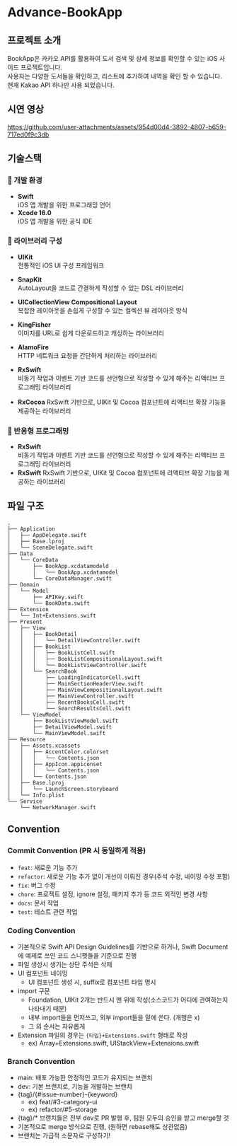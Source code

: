 # Advance-BookApp

## 프로젝트 소개

BookApp은 카카오 API를 활용하여 도서 검색 및 상세 정보를 확인할 수 있는 iOS 사이드 프로젝트입니다.  
사용자는 다양한 도서들을 확인하고, 리스트에 추가하여 내역을 확인 할 수 있습니다.  
현재 Kakao API 하나만 사용 되었습니다.

## 시연 영상
https://github.com/user-attachments/assets/954d00d4-3892-4807-b659-717ed0f9c3db

## 기술스택
### 📌 개발 환경
- **Swift**  
  iOS 앱 개발을 위한 프로그래밍 언어
- **Xcode 16.0**  
  iOS 앱 개발을 위한 공식 IDE

### 🎨 라이브러리 구성
- **UIKit**  
  전통적인 iOS UI 구성 프레임워크
  
- **SnapKit**  
  AutoLayout을 코드로 간결하게 작성할 수 있는 DSL 라이브러리
  
- **UICollectionView Compositional Layout**  
  복잡한 레이아웃을 손쉽게 구성할 수 있는 컬렉션 뷰 레이아웃 방식
  
- **KingFisher**  
  이미지를 URL로 쉽게 다운로드하고 캐싱하는 라이브러리
  
- **AlamoFire**  
   HTTP 네트워크 요청을 간단하게 처리하는 라이브러리
  
- **RxSwift**  
   비동기 작업과 이벤트 기반 코드를 선언형으로 작성할 수 있게 해주는 리액티브 프로그래밍 라이브러리
  
- **RxCocoa**
   RxSwift 기반으로, UIKit 및 Cocoa 컴포넌트에 리액티브 확장 기능을 제공하는 라이브러리


### 🔄 반응형 프로그래밍
- **RxSwift**  
   비동기 작업과 이벤트 기반 코드를 선언형으로 작성할 수 있게 해주는 리액티브 프로그래밍 라이브러리
- **RxSwift**
   RxSwift 기반으로, UIKit 및 Cocoa 컴포넌트에 리액티브 확장 기능을 제공하는 라이브러리

## 파일 구조
```
.
├── Application
│   ├── AppDelegate.swift
│   ├── Base.lproj
│   └── SceneDelegate.swift
├── Data
│   └── CoreData
│       ├── BookApp.xcdatamodeld
│       │   └── BookApp.xcdatamodel
│       └── CoreDataManager.swift
├── Domain
│   └── Model
│       ├── APIKey.swift
│       └── BookData.swift
├── Extension
│   └── Int+Extensions.swift
├── Present
│   ├── View
│   │   ├── BookDetail
│   │   │   └── DetailViewController.swift
│   │   ├── BookList
│   │   │   ├── BookListCell.swift
│   │   │   ├── BookListCompositionalLayout.swift
│   │   │   └── BookListViewController.swift
│   │   └── SearchBook
│   │       ├── LoadingIndicatorCell.swift
│   │       ├── MainSectionHeaderView.swift
│   │       ├── MainViewCompositionalLayout.swift
│   │       ├── MainViewController.swift
│   │       ├── RecentBooksCell.swift
│   │       └── SearchResultsCell.swift
│   └── ViewModel
│       ├── BookListViewModel.swift
│       ├── DetailViewModel.swift
│       └── MainViewModel.swift
├── Resource
│   ├── Assets.xcassets
│   │   ├── AccentColor.colorset
│   │   │   └── Contents.json
│   │   ├── AppIcon.appiconset
│   │   │   └── Contents.json
│   │   └── Contents.json
│   ├── Base.lproj
│   │   └── LaunchScreen.storyboard
│   └── Info.plist
└── Service
    └── NetworkManager.swift
```


## Convention 
### Commit Convention (PR 시 동일하게 적용)
- `feat`: 새로운 기능 추가
- `refactor`: 새로운 기능 추가 없이 개선이 이뤄진 경우(주석 수정, 네이밍 수정 포함)
- `fix`: 버그 수정
- `chore`: 프로젝트 설정, ignore 설정, 패키지 추가 등 코드 외적인 변경 사항
- `docs`: 문서 작업
- `test`: 테스트 관련 작업

###  Coding Convention
- 기본적으로 Swift API Design Guidelines를 기반으로 하거나, Swift Document에 예제로 쓰인 코드 스니펫들을 기준으로 진행
- 파일 생성시 생기는 상단 주석은 삭제
- UI 컴포넌트 네이밍
    - UI 컴포넌트 생성 시, suffix로 컴포넌트 타입 명시
- import 구문
    - Foundation, UIKit 2개는 반드시 맨 위에 작성(소스코드가 어디에 관여하는지 나타내기 때문)
    - 내부 import들을 먼저쓰고, 외부 import들을 밑에 쓴다. (개행은 x)
    - 그 외 순서는 자유롭게
- Extension 파일의 경우는 `{타입}+Extensions.swift` 형태로 작성
    -   ex) Array+Extensions.swift, UIStackView+Extensions.swift

### Branch Convention
- main: 배포 가능한 안정적인 코드가 유지되는 브랜치
- dev: 기본 브랜치로, 기능을 개발하는 브랜치
- {tag}/{#issue-number}-{keyword}
    - ex) feat/#3-category-ui
    - ex) refactor/#5-storage
- {tag}/* 브랜치들은 전부 dev로 PR 발행 후, 팀원 모두의 승인을 받고 merge할 것
- 기본적으로 merge 방식으로 진행, (원하면 rebase해도 상관없음)
- 브랜치는 가급적 소문자로 구성하기!
